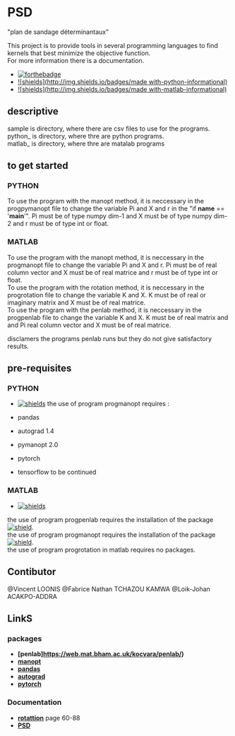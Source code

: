 # PSD

"plan de sandage déterminantaux"

This project is to provide tools in several programming languages to find kernels that best minimize the objective function.  
For more information there is a documentation.  

- [![forthebadge](http://forthebadge.com/images/badges/made-with-python.svg)](http://forthebadge.com)
- [![shields](http://img.shields.io/badges/made with-python-informational)](https://shields.io)
- [![shields](http://img.shields.io/badges/made with-matlab-informational)](https://shields.io)
<!-- - [![shield](http://img.shields.io/badges/made with-r-informational)](http://forthebadge.com) -->
<!-- - [![shield](http://img.shields.io/badges/made with-matlab-informational)](http://forthebadge.com) -->


## descriptive

sample is directory, where there are csv files to use for the programs.  
python_ is directory, where thre are python programs.  
matlab_ is directory, where thre are matalab programs 
<!-- --> 
## to get started

### PYTHON
To use the program with the manopt method, it is neccessary in the progpymanopt file to change the variable Pi and X and r in the "if __name__ == '__main__'". Pi must be of type numpy dim-1 and X must be of type numpy dim-2 and r must be of type int or float.

### MATLAB
To use the program with the manopt method, it is neccessary in the progmanopt file to change the variable Pi and X and r. Pi must be of real column vector and X must be of real matrice and r must be of type int or float.  
To use the program with the rotation method, it is neccessary in the progrotation file to change the variable K and X. K must be of real or imaginary matrix and X must be of real matrice.  
To use the program with the penlab method, it is neccessary in the progpenlab file to change the variable K and X. K must be of real matrix and and Pi real column vector and X must be of real matrice.  

disclamers the programs penlab runs but they do not give satisfactory results.
<!--
### R
### Julia
-->

## pre-requisites

### PYTHON

<!--**[python](https://www.python.org/)** version 3.5 +-->
- [![shields](http://img.shields.io/badges/python-3.5+-brightgreen)](https://shields.io/)
the use of program progmanopt requires :  

- pandas  
- autograd 1.4  
- pymanopt 2.0  
- pytorch  
- tensorflow to be continued

### MATLAB

<!--**[matlab](https://fr.mathworks.com/products/matlab.html)** version R2018b +-->
- [![shields](http://img.shields.io/badges/matlab-r2018b-brightgreen)](https://shields.io/)

the use of program progpenlab requires the installation of the package [![shield](http://img.shields.io/badges/penlab-1.04-brightgreen)](https://shields.io/).  
the use of program progmanopt requires the installation of the package [![shield](http://img.shields.io/badges/manopt-7.0.0-brightgreen)](https://shields.io/).   
the use of program progrotation in matlab requires no packages.

<!--
### JULIA


-->

## Contibutor

@Vincent LOONIS
@Fabrice Nathan TCHAZOU KAMWA
@Loik-Johan ACAKPO-ADDRA

## LinkS

### packages
- **[penlab]https://web.mat.bham.ac.uk/kocvara/penlab/)**
- **[manopt](https://www.manopt.org/)**
- **[pandas](https://pandas.pydata.org/)**
- **[autograd](https://pypi.org/project/autograd/)**
- **[pytorch](https://pytorch.org/)**
<!-- **[tensorflow](https://www.manopt.org/tutorial.html)** -->



### Documentation
- **[rotattion](www.elsevier.com/locate/jspi)** page 60-88  
- **[PSD](https://www.researchgate.net/publication/359095103_Construire_tous_les_plans_de_sondage_determinantaux)**
<!-- liks -->





